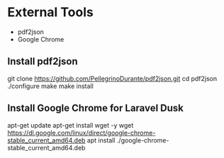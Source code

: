 # External Tools
- pdf2json
- Google Chrome

## Install pdf2json
git clone https://github.com/PellegrinoDurante/pdf2json.git
cd pdf2json
./configure
make
make install

## Install Google Chrome for Laravel Dusk
apt-get update
apt-get install wget -y
wget https://dl.google.com/linux/direct/google-chrome-stable_current_amd64.deb
apt install ./google-chrome-stable_current_amd64.deb
